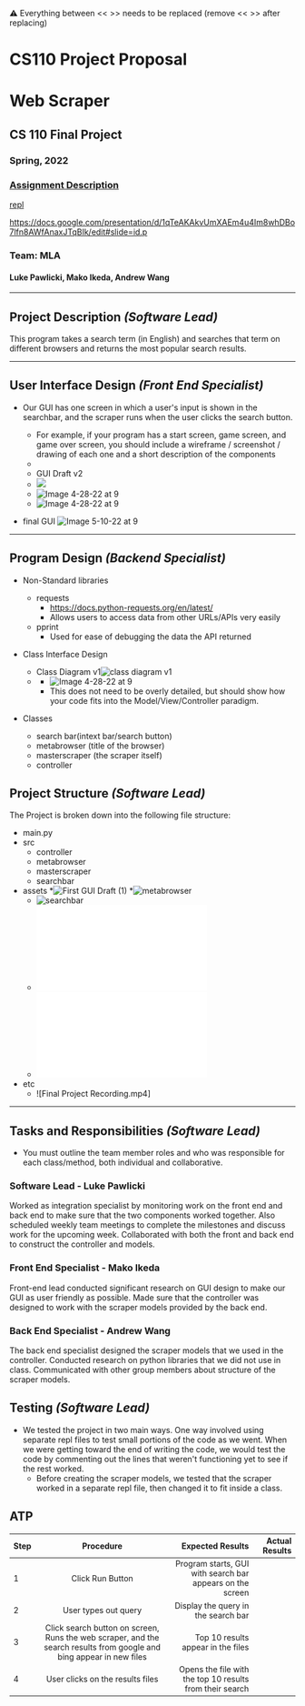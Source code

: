:warning: Everything between << >> needs to be replaced (remove << >> after replacing)
# CS110 Project Proposal
# Web Scraper
## CS 110 Final Project
### Spring, 2022
### [Assignment Description](https://docs.google.com/document/d/1H4R6yLL7som1lglyXWZ04RvTp_RvRFCCBn6sqv-82ps/edit#)

[repl](https://replit.com/join/aqhcnsdthp-lukepawlicki) 

https://docs.google.com/presentation/d/1qTeAKAkvUmXAEm4u4Im8whDBo7lfn8AWfAnaxJTqBIk/edit#slide=id.p 

### Team:  MLA 
#### Luke Pawlicki, Mako Ikeda, Andrew Wang 

***

## Project Description *(Software Lead)*

This program takes a search term (in English) and searches that term on different browsers and returns the most popular search results.
***    

## User Interface Design *(Front End Specialist)*

* Our GUI has one screen in which a user's input is shown in the searchbar, and the scraper runs when the user clicks the search button.
    * For example, if your program has a start screen, game screen, and game over screen, you should include a wireframe / screenshot / drawing of each one and a short description of the components
    * 
    * GUI Draft v2
    * ![](Image%204-28-22%20at%209.24%20AM.jpg)
    * ![Image 4-28-22 at 9](Image%204-28-22%20at%209_2.jpg)
    * ![Image 4-28-22 at 9](Image%204-28-22%20at%209_3.jpg)

* final GUI
![Image 5-10-22 at 9](Image%205-10-22%20at%209.40%20PM.jpg)


***        

## Program Design *(Backend Specialist)*

* Non-Standard libraries
    * requests
      * https://docs.python-requests.org/en/latest/
      * Allows users to access data from other URLs/APIs very easily
    * pprint
      * Used for ease of debugging the data the API returned
* Class Interface Design
  
     * Class Diagram v1![class diagram v1](assets/class_diagram_v1.jpg)
  *
      * ![Image 4-28-22 at 9](Image%204-28-22%20at%209_5.jpg)
    * This does not need to be overly detailed, but should show how your code fits into the Model/View/Controller paradigm.
* Classes
    * search bar(intext bar/search button)
    * metabrowser (title of the browser)
    * masterscraper (the scraper itself)
    * controller

## Project Structure *(Software Lead)*

The Project is broken down into the following file structure:

* main.py
* src
    * controller
    * metabrowser
    * masterscraper
    * searchbar
* assets
    *![First GUI Draft (1)](First%20GUI%20Draft%20(1).jpg)
    *![metabrowser](metabrowser.jpg)
    * ![searchbar](searchbar.jpg)
    * ![GUI_draft_v2](GUI_draft_v2.pdf)
    * ![class_diagram_v1 (1)](class_diagram_v1%20(1).pdf)
* etc
    * ![Final Project Recording.mp4]

***

## Tasks and Responsibilities *(Software Lead)*

   * You must outline the team member roles and who was responsible for each class/method, both individual and collaborative.

### Software Lead - Luke Pawlicki

Worked as integration specialist by monitoring work on the front end and back end to make sure that the two components worked together. Also scheduled weekly team meetings to complete the milestones and discuss work for the upcoming week. Collaborated with both the front and back end to construct the controller and models. 

### Front End Specialist - Mako Ikeda

Front-end lead conducted significant research on GUI design to make our GUI as user friendly as possible. Made sure that the controller was designed to work with the scraper models provided by the back end. 

### Back End Specialist - Andrew Wang

The back end specialist designed the scraper models that we used in the controller. Conducted research on python libraries that we did not use in class. Communicated with other group members about structure of the scraper models.

## Testing *(Software Lead)*

* We tested the project in two main ways. One way involved using separate repl files to test small portions of the code as we went. When we were getting toward the end of writing the code, we would test the code by commenting out the lines that weren't functioning yet to see if the rest worked.  
    * Before creating the scraper models, we tested that the scraper worked in a separate repl file, then changed it to fit inside a class. 

## ATP

| Step         | Procedure       | Expected Results  | Actual Results| 
|:----------------------|:-------------:| -----------------:| -----------:|
| 1 | Click Run Button |Program starts, GUI with search bar appears on the screen  |    
|  2  | User types out query  | Display the query in the search bar| 
| 3 | Click search button on screen, Runs the web scraper, and the search results from google and bing appear in new files |Top 10 results appear in the files| 
| 4 | User clicks on the results files | Opens the file with the top 10 results from their search|


